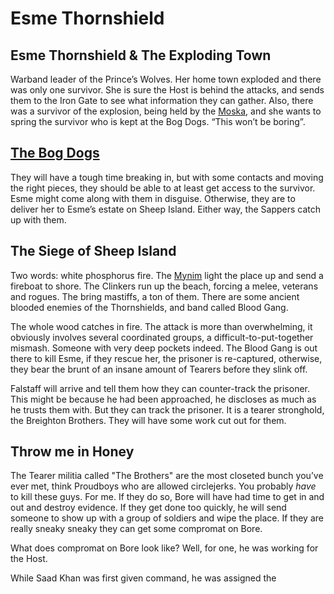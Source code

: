 # Esme Thornshield

## Esme Thornshield  & The Exploding Town

Warband leader of the Prince’s Wolves. Her home town exploded and there was only one survivor. She is sure the Host is behind the attacks, and sends them to the Iron Gate to see what information they can gather. Also, there was a survivor of the explosion, being held by the [Moska](/f/moska.md), and she wants to spring the survivor who is kept at the Bog Dogs. 
“This won’t be boring”.

## [The Bog Dogs](/f/the_bog_dogs.md)

They will have a tough time breaking in, but with some contacts and moving the right pieces, they should be able to at least get access to the survivor. Esme might come along with them in disguise. Otherwise, they are to deliver her to Esme’s estate on Sheep Island. Either way, the Sappers catch up with them.

## The Siege of Sheep Island

Two words: white phosphorus fire. The [Mynim](/f/def) light the place up and send a fireboat to shore. The Clinkers run up the beach, forcing a melee, veterans and rogues. The bring mastiffs, a ton of them. There are some ancient blooded enemies of the Thornshields, and band called Blood Gang.

The whole wood catches in fire. The attack is more than overwhelming, it obviously involves several coordinated groups, a difficult-to-put-together mismash. Someone with very deep pockets indeed. The Blood Gang is out there to kill Esme, if they rescue her, the prisoner is re-captured, otherwise, they bear the brunt of an insane amount of Tearers before they slink off.

Falstaff will arrive and tell them how they can counter-track the prisoner. This might be because he had been approached, he discloses as much as he trusts them with. But they can track the prisoner. It is a tearer stronghold, the Breighton Brothers. They will have some work cut out for them. 

## Throw me in Honey

The Tearer militia called "The Brothers" are the most closeted bunch you’ve ever met, think Proudboys who are allowed circlejerks. You probably *have* to kill these guys. For me. If they do so, Bore will have had time to get in and out and destroy evidence. If they get done too quickly, he will send someone to show up with a group of soldiers and wipe the place. If they are really sneaky sneaky they can get some compromat on Bore.


What does compromat on Bore look like? Well, for one, he was working for the Host.

While Saad Khan was first given command, he was assigned the 
